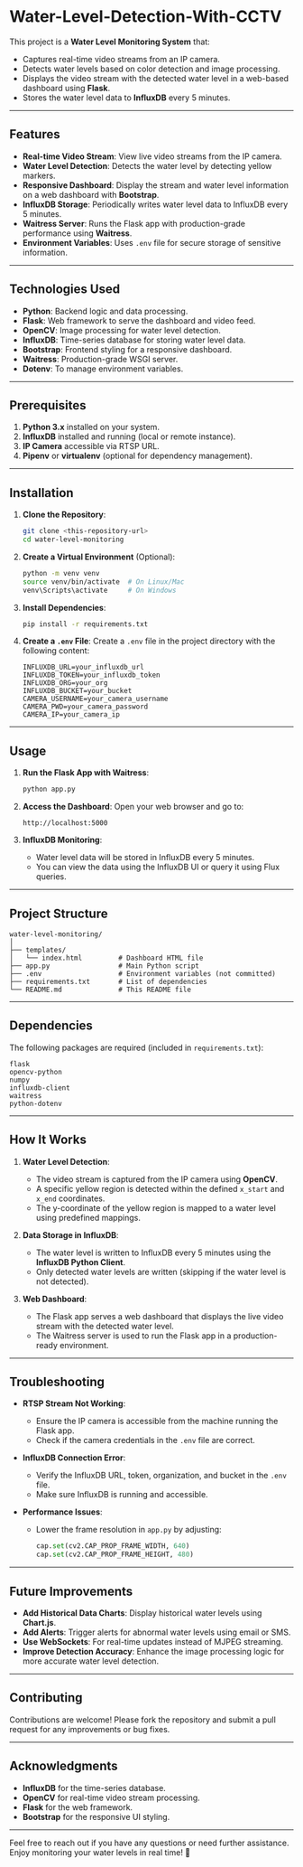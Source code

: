 # Water-Level-Detection-With-CCTV

This project is a **Water Level Monitoring System** that:
- Captures real-time video streams from an IP camera.
- Detects water levels based on color detection and image processing.
- Displays the video stream with the detected water level in a web-based dashboard using **Flask**.
- Stores the water level data to **InfluxDB** every 5 minutes.

---

## Features

- **Real-time Video Stream**: View live video streams from the IP camera.
- **Water Level Detection**: Detects the water level by detecting yellow markers.
- **Responsive Dashboard**: Display the stream and water level information on a web dashboard with **Bootstrap**.
- **InfluxDB Storage**: Periodically writes water level data to InfluxDB every 5 minutes.
- **Waitress Server**: Runs the Flask app with production-grade performance using **Waitress**.
- **Environment Variables**: Uses `.env` file for secure storage of sensitive information.

---

## Technologies Used

- **Python**: Backend logic and data processing.
- **Flask**: Web framework to serve the dashboard and video feed.
- **OpenCV**: Image processing for water level detection.
- **InfluxDB**: Time-series database for storing water level data.
- **Bootstrap**: Frontend styling for a responsive dashboard.
- **Waitress**: Production-grade WSGI server.
- **Dotenv**: To manage environment variables.

---

## Prerequisites

1. **Python 3.x** installed on your system.
2. **InfluxDB** installed and running (local or remote instance).
3. **IP Camera** accessible via RTSP URL.
4. **Pipenv** or **virtualenv** (optional for dependency management).

---

## Installation

1. **Clone the Repository**:
   ```bash
   git clone <this-repository-url>
   cd water-level-monitoring
   ```

2. **Create a Virtual Environment** (Optional):
   ```bash
   python -m venv venv
   source venv/bin/activate  # On Linux/Mac
   venv\Scripts\activate     # On Windows
   ```

3. **Install Dependencies**:
   ```bash
   pip install -r requirements.txt
   ```

4. **Create a `.env` File**:
   Create a `.env` file in the project directory with the following content:

   ```plaintext
   INFLUXDB_URL=your_influxdb_url
   INFLUXDB_TOKEN=your_influxdb_token
   INFLUXDB_ORG=your_org
   INFLUXDB_BUCKET=your_bucket
   CAMERA_USERNAME=your_camera_username
   CAMERA_PWD=your_camera_password
   CAMERA_IP=your_camera_ip
   ```

---

## Usage

1. **Run the Flask App with Waitress**:
   ```bash
   python app.py
   ```

2. **Access the Dashboard**:
   Open your web browser and go to:
   ```
   http://localhost:5000
   ```

3. **InfluxDB Monitoring**:
   - Water level data will be stored in InfluxDB every 5 minutes.
   - You can view the data using the InfluxDB UI or query it using Flux queries.

---

## Project Structure

```
water-level-monitoring/
│
├── templates/
│   └── index.html         # Dashboard HTML file
├── app.py                 # Main Python script
├── .env                   # Environment variables (not committed)
├── requirements.txt       # List of dependencies
└── README.md              # This README file
```

---

## Dependencies

The following packages are required (included in `requirements.txt`):

```plaintext
flask
opencv-python
numpy
influxdb-client
waitress
python-dotenv
```

---

## How It Works

1. **Water Level Detection**:
   - The video stream is captured from the IP camera using **OpenCV**.
   - A specific yellow region is detected within the defined `x_start` and `x_end` coordinates.
   - The y-coordinate of the yellow region is mapped to a water level using predefined mappings.

2. **Data Storage in InfluxDB**:
   - The water level is written to InfluxDB every 5 minutes using the **InfluxDB Python Client**.
   - Only detected water levels are written (skipping if the water level is not detected).

3. **Web Dashboard**:
   - The Flask app serves a web dashboard that displays the live video stream with the detected water level.
   - The Waitress server is used to run the Flask app in a production-ready environment.

---

## Troubleshooting

- **RTSP Stream Not Working**:
  - Ensure the IP camera is accessible from the machine running the Flask app.
  - Check if the camera credentials in the `.env` file are correct.

- **InfluxDB Connection Error**:
  - Verify the InfluxDB URL, token, organization, and bucket in the `.env` file.
  - Make sure InfluxDB is running and accessible.

- **Performance Issues**:
  - Lower the frame resolution in `app.py` by adjusting:
    ```python
    cap.set(cv2.CAP_PROP_FRAME_WIDTH, 640)
    cap.set(cv2.CAP_PROP_FRAME_HEIGHT, 480)
    ```

---

## Future Improvements

- **Add Historical Data Charts**: Display historical water levels using **Chart.js**.
- **Add Alerts**: Trigger alerts for abnormal water levels using email or SMS.
- **Use WebSockets**: For real-time updates instead of MJPEG streaming.
- **Improve Detection Accuracy**: Enhance the image processing logic for more accurate water level detection.

---

## Contributing

Contributions are welcome! Please fork the repository and submit a pull request for any improvements or bug fixes.

---

## Acknowledgments

- **InfluxDB** for the time-series database.
- **OpenCV** for real-time video stream processing.
- **Flask** for the web framework.
- **Bootstrap** for the responsive UI styling.

---

Feel free to reach out if you have any questions or need further assistance. Enjoy monitoring your water levels in real time! 🚀
